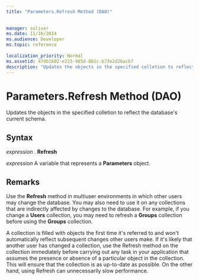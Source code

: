 ```yaml
---
title: "Parameters.Refresh Method (DAO)"
 
 
manager: soliver
ms.date: 11/16/2014
ms.audience: Developer
ms.topic: reference
  
localization_priority: Normal
ms.assetid: 47db1602-e223-985d-881c-b73e2d26acb7
description: "Updates the objects in the specified colletion to reflect the database's current schema."
---
```


# Parameters.Refresh Method (DAO)

Updates the objects in the specified colletion to reflect the database's current schema.
  
## Syntax

 *expression*  . **Refresh**
  
 *expression*  A variable that represents a **Parameters** object. 
  
## Remarks

Use the **Refresh** method in multiuser environments in which other users may change the database. You may also need to use it on any collections that are indirectly affected by changes to the database. For example, if you change a **Users** collection, you may need to refresh a **Groups** collection before using the **Groups** collection. 
  
A collection is filled with objects the first time it's referred to and won't automatically reflect subsequent changes other users make. If it's likely that another user has changed a collection, use the Refresh method on the collection immediately before carrying out any task in your application that assumes the presence or absence of a particular object in the collection. This will ensure that the collection is as up-to-date as possible. On the other hand, using Refresh can unnecessarily slow performance.
  


